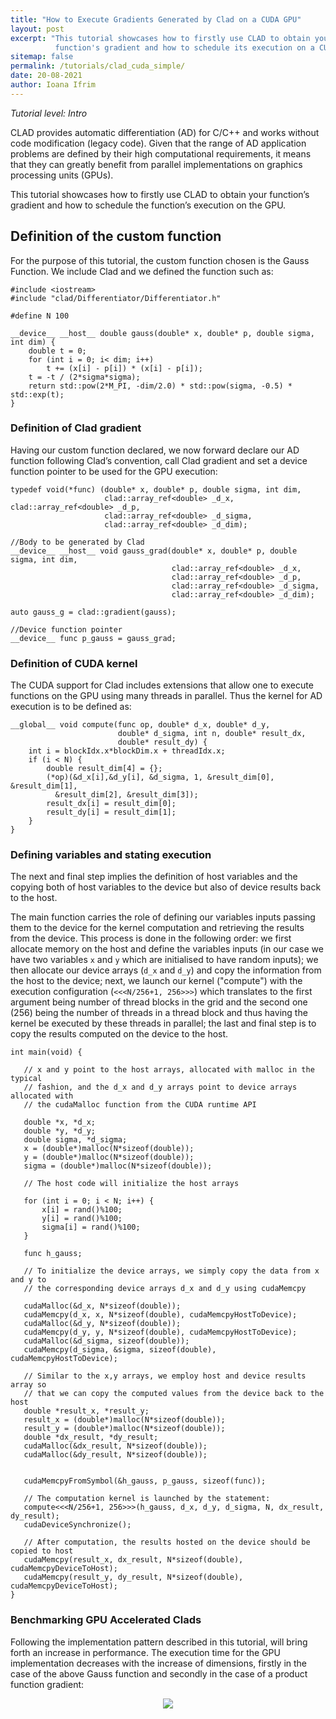 ```yaml
---
title: "How to Execute Gradients Generated by Clad on a CUDA GPU"
layout: post
excerpt: "This tutorial showcases how to firstly use CLAD to obtain your
          function's gradient and how to schedule its execution on a CUDA GPU."
sitemap: false
permalink: /tutorials/clad_cuda_simple/
date: 20-08-2021
author: Ioana Ifrim
---
```


*Tutorial level: Intro*

CLAD provides automatic differentiation (AD) for C/C++ and works without code
modification (legacy code). Given that the range of AD application problems are
defined by their high computational requirements, it means that they can greatly
benefit from parallel implementations on graphics processing units (GPUs).

This tutorial showcases how to firstly use CLAD to obtain your function’s
gradient and how to schedule the function’s execution on the GPU.

## Definition of the custom function

For the purpose of this tutorial, the custom function chosen is the Gauss
Function. We include Clad and we defined the function such as:


```cuda
#include <iostream>
#include "clad/Differentiator/Differentiator.h"

#define N 100

__device__ __host__ double gauss(double* x, double* p, double sigma, int dim) {
    double t = 0;
    for (int i = 0; i< dim; i++)
        t += (x[i] - p[i]) * (x[i] - p[i]);
    t = -t / (2*sigma*sigma);
    return std::pow(2*M_PI, -dim/2.0) * std::pow(sigma, -0.5) * std::exp(t);
}
```


### Definition of Clad gradient

Having our custom function declared, we now forward declare our AD function
following Clad’s convention, call Clad gradient and set a device function
pointer to be used for the GPU execution:


```cuda
typedef void(*func) (double* x, double* p, double sigma, int dim,
                     clad::array_ref<double> _d_x, clad::array_ref<double> _d_p,
                     clad::array_ref<double> _d_sigma,
                     clad::array_ref<double> _d_dim);

//Body to be generated by Clad
__device__ __host__ void gauss_grad(double* x, double* p, double sigma, int dim,
                                    clad::array_ref<double> _d_x,
                                    clad::array_ref<double> _d_p,
                                    clad::array_ref<double> _d_sigma,
                                    clad::array_ref<double> _d_dim);

auto gauss_g = clad::gradient(gauss);

//Device function pointer
__device__ func p_gauss = gauss_grad;
```


### Definition of CUDA kernel

The CUDA support for Clad includes extensions that allow one to execute functions
on the GPU using many threads in parallel. Thus the kernel for AD execution is to
be defined as:


```cuda
__global__ void compute(func op, double* d_x, double* d_y,
                        double* d_sigma, int n, double* result_dx,
                        double* result_dy) {
    int i = blockIdx.x*blockDim.x + threadIdx.x;
    if (i < N) {
        double result_dim[4] = {};
        (*op)(&d_x[i],&d_y[i], &d_sigma, 1, &result_dim[0], &result_dim[1],
          &result_dim[2], &result_dim[3]);
        result_dx[i] = result_dim[0];
        result_dy[i] = result_dim[1];
    }
}
```


### Defining variables and stating execution

The next and final step implies the definition of host variables and the copying
both of host variables to the device but also of device results back to the host.

The main function carries the role of defining our variables inputs passing them
to the device for the kernel computation and retrieving the results from the
device. This process is done in the following order: we first allocate memory
on the host and define the variables inputs (in our case we have two variables
`x` and `y` which are initialised to have random inputs); we then allocate our
device arrays (`d_x` and `d_y`) and copy the information from the host to the
device; next, we launch our kernel ("compute") with the execution configuration
(`<<<N/256+1, 256>>>`) which translates to the first argument being number of
thread blocks in the grid and the second one (256) being the number of threads
in a thread block and thus having the kernel be executed by these threads in
parallel; the last and final step is to copy the results computed on the device
to the host.


```cuda
int main(void) {

   // x and y point to the host arrays, allocated with malloc in the typical
   // fashion, and the d_x and d_y arrays point to device arrays allocated with
   // the cudaMalloc function from the CUDA runtime API

   double *x, *d_x;
   double *y, *d_y;
   double sigma, *d_sigma;
   x = (double*)malloc(N*sizeof(double));
   y = (double*)malloc(N*sizeof(double));
   sigma = (double*)malloc(N*sizeof(double));

   // The host code will initialize the host arrays

   for (int i = 0; i < N; i++) {
       x[i] = rand()%100;
       y[i] = rand()%100;
       sigma[i] = rand()%100;
   }

   func h_gauss;

   // To initialize the device arrays, we simply copy the data from x and y to
   // the corresponding device arrays d_x and d_y using cudaMemcpy

   cudaMalloc(&d_x, N*sizeof(double));
   cudaMemcpy(d_x, x, N*sizeof(double), cudaMemcpyHostToDevice);
   cudaMalloc(&d_y, N*sizeof(double));
   cudaMemcpy(d_y, y, N*sizeof(double), cudaMemcpyHostToDevice);
   cudaMalloc(&d_sigma, sizeof(double));
   cudaMemcpy(d_sigma, &sigma, sizeof(double), cudaMemcpyHostToDevice);

   // Similar to the x,y arrays, we employ host and device results array so
   // that we can copy the computed values from the device back to the host
   double *result_x, *result_y;
   result_x = (double*)malloc(N*sizeof(double));
   result_y = (double*)malloc(N*sizeof(double));
   double *dx_result, *dy_result;
   cudaMalloc(&dx_result, N*sizeof(double));
   cudaMalloc(&dy_result, N*sizeof(double));


   cudaMemcpyFromSymbol(&h_gauss, p_gauss, sizeof(func));

   // The computation kernel is launched by the statement:
   compute<<<N/256+1, 256>>>(h_gauss, d_x, d_y, d_sigma, N, dx_result, dy_result);
   cudaDeviceSynchronize();

   // After computation, the results hosted on the device should be copied to host
   cudaMemcpy(result_x, dx_result, N*sizeof(double), cudaMemcpyDeviceToHost);
   cudaMemcpy(result_y, dy_result, N*sizeof(double), cudaMemcpyDeviceToHost);
}
```

### Benchmarking GPU Accelerated Clads

Following the implementation pattern described in this tutorial, will bring
forth an increase in performance. The execution time for the GPU implementation
decreases with the increase of dimensions, firstly in the case of the above
Gauss function and secondly in the case of a product function gradient:

<div align=center style="max-width:1095px; margin:0 auto;">
  <img src="{{ site.url }}{{ site.baseurl }}/images/tutorials/clad_cuda_simple/clad_cuda_simple1.png"
  style="max-width:90%;"><br/>
 <p align="center">
  </p>
</div>

